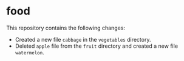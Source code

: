 # food
This repository contains the following changes:

- Created a new file `cabbage` in the `vegetables` directory.
- Deleted `apple` file from the `fruit` directory and created a new file `watermelon`.


